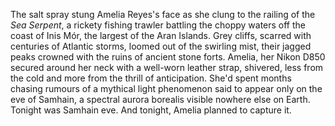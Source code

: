 The salt spray stung Amelia Reyes's face as she clung to the railing of the *Sea Serpent*, a rickety fishing trawler battling the choppy waters off the coast of Inis Mór, the largest of the Aran Islands.  Grey cliffs, scarred with centuries of Atlantic storms, loomed out of the swirling mist, their jagged peaks crowned with the ruins of ancient stone forts.  Amelia, her Nikon D850 secured around her neck with a well-worn leather strap, shivered, less from the cold and more from the thrill of anticipation.  She'd spent months chasing rumours of a mythical light phenomenon said to appear only on the eve of Samhain, a spectral aurora borealis visible nowhere else on Earth.  Tonight was Samhain eve.  And tonight, Amelia planned to capture it.
